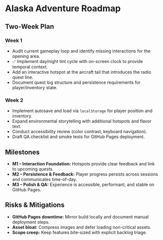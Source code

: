 # Alaska Adventure Roadmap

## Two-Week Plan

### Week 1
- Audit current gameplay loop and identify missing interactions for the opening area.
- ✅ Implement day/night tint cycle with on-screen clock to provide temporal context.
- Add an interactive hotspot at the aircraft tail that introduces the radio quest line.
- Document quest log structure and persistence requirements for player/inventory state.

### Week 2
- Implement autosave and load via `localStorage` for player position and inventory.
- Expand environmental storytelling with additional hotspots and flavor text.
- Conduct accessibility review (color contrast, keyboard navigation).
- Draft QA checklist and smoke tests for GitHub Pages deployment.

## Milestones
- **M1 – Interaction Foundation:** Hotspots provide clear feedback and link to upcoming quests.
- **M2 – Persistence & Feedback:** Player progress persists across sessions and communicates time-of-day.
- **M3 – Polish & QA:** Experience is accessible, performant, and stable on GitHub Pages.

## Risks & Mitigations
- **GitHub Pages downtime:** Mirror build locally and document manual deployment steps.
- **Asset bloat:** Compress images and defer loading non-critical assets.
- **Scope creep:** Keep features bite-sized with explicit backlog triage.

